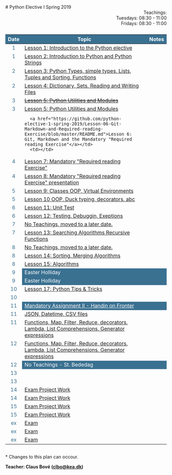 <head>
  <style> 
    
    h1:first-of-type {display: none;}
    #github {text-align: right; margin:-50px 0 50px 0}
    #teachings {text-align: right; margin: 0px 0 10px 0}
    #tbl {display: inline-table}
    td {vertical-align: top;}
    thead th {background-color: #3a7090; color:#ffffff}
    td:nth-child(1) {color: #3a7090; text-align:center}
  </style>
</head>
# Python Elective I Spring 2019

<!-- <div id="github"><a href="https://github.com/python-elective-1-spring-2019/">GitHub</a>
</div> -->

<div id="teachings">
  Teachings: <br> Tuesdays: 08:30 - 11:00<br>Fridays: 08:30 - 11:00<br> 
</div>

<table id="tbl">
  <thead>
  <tr>
      <th>Date</th>
      <th>Topic</th>
      <th>Notes</th>
  </tr>
  </thead>
  <tbody>
  <tr>
      <td>1</td>
      <td>    
        <a href="https://github.com/python-elective-1-spring-2019/Lesson-01-Introduction-to-the-Python-elective/blob/master/README.md">Lesson 1: Introduction to the Python elective</a></td>
    <td></td>
  </tr>
  
  <tr>  
      <td>1</td>
      <td>
        <a href="https://github.com/python-elective-1-spring-2019/Lesson-02-Introduction-to-Python-and-Python-Strings/blob/master/README.md">Lesson 2: Introduction to Python and Python Strings</a></td>
      <td></td>
  </tr>
  
  <tr>
      <td>2</td>
      <td><a href="https://github.com/python-elective-1-spring-2019/Lesson-03-Python-Types-simple-types-Lists-Tuples-and-Sorting/blob/master/README.md">Lesson 3: Python Types, simple types, Lists, Tuples and Sorting, Functions</a></td>
      <td></td>
  </tr>
  
  <tr>    
      <td>2</td>
      <td><a href="https://github.com/python-elective-1-spring-2019/Lesson-04-Dictionary-Sets-Reading-and-Writing-Files/blob/master/README.md">Lesson 4: Dictionary, Sets, Reading and Writing Files</a></td>
      <td></td>
  </tr>
  
  <tr>
      <td>3</td>
      <td><a href="https://github.com/python-elective-1-spring-2019/Lesson-05-Python-Utilities-and-Modules/blob/master/README.md"><s>Lesson 5: Python Utilities and Modules</s></a></td>
      <td></td>
  </tr>  
  
  <tr>    
      <td>3</td> 
      <td><a href="https://github.com/python-elective-1-spring-2019/Lesson-05-Python-Utilities-and-Modules/blob/master/README.md">Lesson 5: Python Utilities and Modules</a><br>
      
      <a href="https://github.com/python-elective-1-spring-2019/Lesson-06-Git-Markdown-and-Required-reading-Exercise/blob/master/README.md">Lesson 6: Git, Markdown and the Mandatory "Required reading Exercise"</a></td>
      <td></td>
  </tr>
    <tr>     
      <td>4</td>
      <td><a href="https://github.com/python-elective-1-spring-2019/Lesson-07-Required-reading-Exercise/blob/master/README.md">Lesson 7: Mandatory "Required reading Exercise"</a></td>
      <td></td>
  </tr>
    <tr>
      <td>4</td>
      <td><a href="https://github.com/python-elective-1-spring-2019/Lesson-08-Required-reading-Exercise/blob/master/README.md">Lesson 8: Mandatory "Required reading Exercise" presentation</a></td>
      <td></td>
  </tr>
    <tr>   
      <td>5</td>
      <td><a href="https://github.com/python-elective-1-spring-2019/Lesson-09-Classes-OOP-Virtual-Environments-and-Packages">Lesson 9: Classes OOP, Virtual Environments</a></td>
      <td></td>
  </tr>
    <tr>  
      <td>5</td>
      <td><a href="https://github.com/python-elective-1-spring-2019/Lesson-10-oop-ducktyping-decorators-abc">Lesson 10 OOP, Duck typing, decorators, abc</a></td>
      <td></td>
  </tr>
  <tr> 
      <td>6</td>
      <td><a href="https://github.com/python-elective-1-spring-2019/Lesson-11-Unit-Test/blob/master/README.md">Lesson 11: Unit Test</a></td>
      <td></td>
  </tr>
  <tr>      
      <td>6</td>
      <td><a href="https://github.com/python-elective-1-spring-2019/Lesson-12-Testing-Debugging-Exeptions/blob/master/README.md">Lesson 12: Testing, Debuggin, Exeptions</a></td>
      <td></td>
  </tr>
  
  <tr>  
      <td>7</td>
      <td><a href="">No Teachings, moved to a later date.</a></td>
      <td></td>
  </tr>
  
  <tr> 
      <td>7</td>
      <td><a href="https://github.com/python-elective-1-spring-2019/Lesson-13-Searching-Algorithms-Recursive-Fuctions">Lesson 13: Searching Algorithms Recursive Functions</a></td>
      <td></td>
  </tr>

  <tr>  
      <td>8</td>
      <td><a href="">No Teachings, moved to a later date.</a></td>
      <td></td>
  </tr>
  
  <tr> 
      <td>8</td>
      <td><a href="https://github.com/python-elective-1-spring-2019/Lesson-14-Sorting-algorithms">Lesson 14: Sorting, Merging Algorithms</a></td>
      <td></td>
  </tr>
    <tr> 
      <td>8</td>
      <td><a href="https://github.com/python-elective-1-spring-2019/Lesson-15-Algorithms">Lesson 15: Algorithms</a></td>
      <td></td>
  </tr>
  <tr >
      <td>9</td>
      <td style="background-color: #3a7090; color:#fff">Easter Holliday</td>
      <td style="background-color: #3a7090; color:#fff"></td>
  </tr>
  <tr >
      <td>9</td>
      <td style="background-color: #3a7090; color:#fff">Easter Holliday</td>
      <td style="background-color: #3a7090; color:#fff"></td>
  </tr>
  <tr> 
      <td>10</td>
      <td><a href="https://github.com/python-elective-1-spring-2019/Lesson-17-Python-Tips-and-Tricks">Lesson 17: Python Tips & Tricks</a></td>
      <td></td>
  </tr>
  <tr>
      <td>10</td>
      <td><a href=""></a></td>
      <td></td>
  </tr>
    <tr>
      <td>11</td>
      <td style="background-color: #3a7090"><a href="https://github.com/python-elective-1-spring-2019/Mandatory_assignment_2/blob/master/README.md" style="color:#fff">Mandatory Assignment II - Handin on Fronter</a>
      </td>
      <td style="background-color: #3a7090; color:#fff"></td>
  </tr>
  <tr>
      <td>11</td>
      <td><a href="">JSON, Datetime, CSV files</a></td>
      <td></td>
  </tr>
  <tr>
      <td>11</td>
      <td><a href="">Functions, Map, Filter, Reduce, decorators, Lambda, List Comprehensions, Generator expressions</a></td>
      <td></td>
  </tr>
  <tr>
      <td>12</td>
      <td><a href="">Functions, Map, Filter, Reduce, decorators, Lambda, List Comprehensions, Generator expressions</a></td>
      <td></td>
  </tr>
  <tr>
      <td>12</td>
      <td style="background-color: #3a7090; color:#fff">No Teachings - St. Bededag</td>
      <td style="background-color: #3a7090; color:#fff"></td>
  </tr>
  <tr>
      <td>13</td>
      <td><a href=""></a></td>
      <td></td>
  </tr>
  <tr>
      <td>13</td>
      <td><a href=""></a></td>
      <td></td>
  </tr>
  <tr>
      <td>14</td>
      <td><a href="">Exam Project Work</a></td>
      <td></td>
  </tr>
  <tr>
      <td>14</td>
      <td><a href="">Exam Project Work</a></td>
      <td></td>
  </tr>
  <tr>    
      <td>15</td>
      <td><a href="">Exam Project Work</a></td>
      <td></td>
  </tr>
  <tr>
      <td>15</td>
      <td><a href="">Exam Project Work</a></td>
      <td></td>
  </tr>
  <tr>
      <td>ex</td>
      <td><a href="">Exam</a></td>
      <td></td>
  </tr>
  <tr>    
      <td>ex</td>
      <td><a href="">Exam</a></td>
      <td></td>
  </tr>
  <tr>
      <td>ex</td>
      <td><a href="">Exam</a></td>
      <td></td>
  </tr>

  </tbody>
</table>
            
\* Changes to this plan can occour. <br>

__Teacher: Claus Bové (clbo@kea.dk)__

<script>
 var dates = [

        {week : 1, date : '08-02'},

        {week : 2, date : '19-02'},
        {week : 2, date : '22-02'}, 

        {week : 2, date : '26-02'}, 
        {week : 2, date : '01-03'}, 

        {week : 3, date : '05-03'}, 
        {week : 3, date : '08-03'},

        {week : 4, date : '12-03'}, 
        {week : 4, date : '15-03'},

        {week : 5, date : '19-03'}, 
        {week : 5, date : '22-03'}, 

        {week : 6, date : '26-03'}, 
        {week : 6, date : '29-03'}, 

        {week : 7, date : '02-04'}, 
        {week : 7, date : '05-04'},

        {week : 8, date : '09-04'},
        {week : 8, date : '12-04'},

        // week 9 Easter
        {week : 9, date : '16-04'},        
        {week : 9, date : '19-04'},

        {week : 9, date : '23-04'},        
        {week : 9, date : '26-04'},

        {week : 10, date : '30-04'},
        {week : 10, date : '01-05'},
        {week : 10, date : '03-05'},

        {week : 11, date : '07-05'},
        {week : 11, date : '10-05'},

        {week : 12, date : '14-05'},
        {week : 12, date : '17-05'}, // st. bededag

        {week : 13, date : '21-05'},
        {week : 13, date : '24-05'},

        {week : 14, date : '28-05'},
        {week : 14, date : '31-05'},

        {week : 15, date : '04-06'},
        {week : 15, date : '07-06'},

        {week : 15, date : '14-06'},
        {week : 15, date : '17-06'}, 
        {week : 15, date : '18-06'}

    ]; 
  
 var table = document.getElementById("tbl");  
 var rows = table.getElementsByTagName("tr");
 
 for(i = 1; i < rows.length; i++){

     if(rows[i].getAttribute("class") === 'holliday'){
        i++;   
     }

      var tds = rows[i].getElementsByTagName("td"); 
      tds[0].innerHTML= dates[i-1].date + '-2019'; 
      // tds[1].innerHTML= dates[i-1].date + ' - 2018';  
    } 
 
</script>
